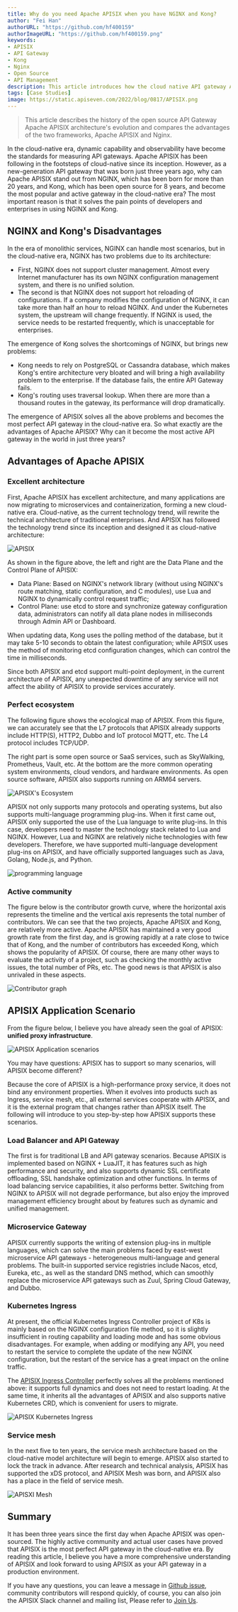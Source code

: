 ```yaml
---
title: Why do you need Apache APISIX when you have NGINX and Kong?
author: "Fei Han"
authorURL: "https://github.com/hf400159"
authorImageURL: "https://github.com/hf400159.png"
keywords: 
- APISIX
- API Gateway
- Kong
- Nginx
- Open Source
- API Management
description: This article introduces how the cloud native API gateway Apache APISIX solves the business pain points and usage scenarios brought by Nginx and Kong.
tags: [Case Studies]
image: https://static.apiseven.com/2022/blog/0817/APISIX.png
---
```


> This article describes the history of the open source API Gateway Apache APISIX architecture's evolution and compares the advantages of the two frameworks, Apache APISIX and Nginx.

<!--truncate-->

In the cloud-native era, dynamic capability and observability have become the standards for measuring API gateways. Apache APISIX has been following in the footsteps of cloud-native since its inception. However, as a new-generation API gateway that was born just three years ago, why can Apache APISIX stand out from NGINX, which has been born for more than 20 years, and Kong, which has been open source for 8 years, and become the most popular and active gateway in the cloud-native era? The most important reason is that it solves the pain points of developers and enterprises in using NGINX and Kong.

## NGINX and Kong's Disadvantages

In the era of monolithic services, NGINX can handle most scenarios, but in the cloud-native era, NGINX has two problems due to its architecture:

- First, NGINX does not support cluster management. Almost every Internet manufacturer has its own NGINX configuration management system, and there is no unified solution.
- The second is that NGINX does not support hot reloading of configurations. If a company modifies the configuration of NGINX, it can take more than half an hour to reload NGINX. And under the Kubernetes system, the upstream will change frequently. If NGINX is used, the service needs to be restarted frequently, which is unacceptable for enterprises.

The emergence of Kong solves the shortcomings of NGINX, but brings new problems:

- Kong needs to rely on PostgreSQL or Cassandra database, which makes Kong's entire architecture very bloated and will bring a high availability problem to the enterprise. If the database fails, the entire API Gateway fails.
- Kong's routing uses traversal lookup. When there are more than a thousand routes in the gateway, its performance will drop dramatically.

The emergence of APISIX solves all the above problems and becomes the most perfect API gateway in the cloud-native era. So what exactly are the advantages of Apache APISIX? Why can it become the most active API gateway in the world in just three years?

## Advantages of Apache APISIX

### Excellent architecture

First, Apache APISIX has excellent architecture, and many applications are now migrating to microservices and containerization, forming a new cloud-native era. Cloud-native, as the current technology trend, will rewrite the technical architecture of traditional enterprises. And APISIX has followed the technology trend since its inception and designed it as cloud-native architecture:

![APISIX](https://static.apiseven.com/2022/blog/0729/1.png)

As shown in the figure above, the left and right are the Data Plane and the Control Plane of APISIX:

- Data Plane: Based on NGINX's network library (without using NGINX's route matching, static configuration, and C modules), use Lua and NGINX to dynamically control request traffic;
- Control Plane: use etcd to store and synchronize gateway configuration data, administrators can notify all data plane nodes in milliseconds through Admin API or Dashboard.

When updating data, Kong uses the polling method of the database, but it may take 5-10 seconds to obtain the latest configuration; while APISIX uses the method of monitoring etcd configuration changes, which can control the time in milliseconds.

Since both APISIX and etcd support multi-point deployment, in the current architecture of APISIX, any unexpected downtime of any service will not affect the ability of APISIX to provide services accurately.

### Perfect ecosystem

The following figure shows the ecological map of APISIX. From this figure, we can accurately see that the L7 protocols that APISIX already supports include HTTP(S), HTTP2, Dubbo and IoT protocol MQTT, etc. The L4 protocol includes TCP/UDP.

The right part is some open source or SaaS services, such as SkyWalking, Prometheus, Vault, etc. At the bottom are the more common operating system environments, cloud vendors, and hardware environments. As open source software, APISIX also supports running on ARM64 servers.

![APISIX's Ecosystem](https://static.apiseven.com/2022/blog/0729/2.PNG)

APISIX not only supports many protocols and operating systems, but also supports multi-language programming plug-ins. When it first came out, APISIX only supported the use of the Lua language to write plug-ins. In this case, developers need to master the technology stack related to Lua and NGINX. However, Lua and NGINX are relatively niche technologies with few developers. Therefore, we have supported multi-language development plug-ins on APISIX, and have officially supported languages such as Java, Golang, Node.js, and Python.

![programming language](https://static.apiseven.com/2022/blog/0729/3.png)

### Active community

The figure below is the contributor growth curve, where the horizontal axis represents the timeline and the vertical axis represents the total number of contributors. We can see that the two projects, Apache APISIX and Kong, are relatively more active. Apache APISIX has maintained a very good growth rate from the first day, and is growing rapidly at a rate close to twice that of Kong, and the number of contributors has exceeded Kong, which shows the popularity of APISIX. Of course, there are many other ways to evaluate the activity of a project, such as checking the monthly active issues, the total number of PRs, etc. The good news is that APISIX is also unrivaled in these aspects.

![Contributor graph](https://static.apiseven.com/2022/blog/0729/4.png)

## APISIX Application Scenario

From the figure below, I believe you have already seen the goal of APISIX: **unified proxy infrastructure**.

![APISIX Application scenarios](https://static.apiseven.com/2022/blog/0729/5.png)

You may have questions: APISIX has to support so many scenarios, will APISIX become different?

Because the core of APISIX is a high-performance proxy service, it does not bind any environment properties. When it evolves into products such as Ingress, service mesh, etc., all external services cooperate with APISIX, and it is the external program that changes rather than APISIX itself. The following will introduce to you step-by-step how APISIX supports these scenarios.

### Load Balancer and API Gateway

The first is for traditional LB and API gateway scenarios. Because APISIX is implemented based on NGINX + LuaJIT, it has features such as high performance and security, and also supports dynamic SSL certificate offloading, SSL handshake optimization and other functions. In terms of load balancing service capabilities, it also performs better. Switching from NGINX to APISIX will not degrade performance, but also enjoy the improved management efficiency brought about by features such as dynamic and unified management.

### Microservice Gateway

APISIX currently supports the writing of extension plug-ins in multiple languages, which can solve the main problems faced by east-west microservice API gateways - heterogeneous multi-language and general problems. The built-in supported service registries include Nacos, etcd, Eureka, etc., as well as the standard DNS method, which can smoothly replace the microservice API gateways such as Zuul, Spring Cloud Gateway, and Dubbo.

### Kubernetes Ingress

At present, the official Kubernetes Ingress Controller project of K8s is mainly based on the NGINX configuration file method, so it is slightly insufficient in routing capability and loading mode and has some obvious disadvantages. For example, when adding or modifying any API, you need to restart the service to complete the update of the new NGINX configuration, but the restart of the service has a great impact on the online traffic.

The [APISIX Ingress Controller](https://apisix.apache.org/zh/docs/ingress-controller/getting-started/) perfectly solves all the problems mentioned above: it supports full dynamics and does not need to restart loading. At the same time, it inherits all the advantages of APISIX and also supports native Kubernetes CRD, which is convenient for users to migrate.

![APISIX Kubernetes Ingress](https://static.apiseven.com/2022/blog/0729/6.png)

### Service mesh

In the next five to ten years, the service mesh architecture based on the cloud-native model architecture will begin to emerge. APISIX also started to lock the track in advance. After research and technical analysis, APISIX has supported the xDS protocol, and APISIX Mesh was born, and APISIX also has a place in the field of service mesh.

![APISXI Mesh](https://static.apiseven.com/2022/blog/0729/7.png)

## Summary

It has been three years since the first day when Apache APISIX was open-sourced. The highly active community and actual user cases have proved that APISIX is the most perfect API gateway in the cloud-native era. By reading this article, I believe you have a more comprehensive understanding of APISIX and look forward to using APISIX as your API gateway in a production environment.

If you have any questions, you can leave a message in [Github issue](https://github.com/apache/apisix/issues), community contributors will respond quickly, of course, you can also join the APISIX Slack channel and mailing list, Please refer to [Join Us](https://apisix.apache.org/docs/general/join/).
